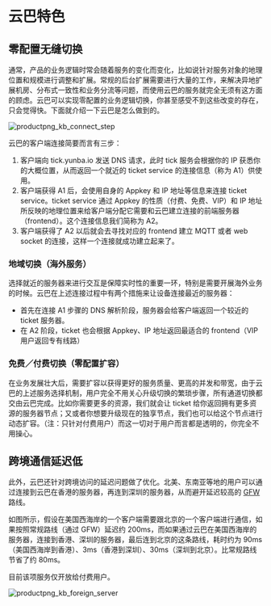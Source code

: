 # 云巴特色

## 零配置无缝切换
通常，产品的业务逻辑时常会随着服务的变化而变化，比如说针对服务对象的地理位置和规模进行调整和扩展。常规的后台扩展需要进行大量的工作，来解决异地扩展机房、分布式一致性和业务分流等问题，而使用云巴的服务就完全无须有这方面的顾虑。云巴可以实现零配置的业务逻辑切换，你甚至感受不到这些改变的存在，只会觉得快。下面就介绍一下云巴是怎么做到的。

![productpng_kb_connect_step](https://raw.githubusercontent.com/yunba/docs/master/image/productpng_kb_connect_step.png)

云巴的客户端连接简要而言有三步：

1. 客户端向 tick.yunba.io 发送 DNS 请求，此时 tick 服务会根据你的 IP 获悉你的大概位置，从而返回一个就近的 ticket service 的连接信息（称为 A1）供使用。
2. 客户端获得 A1 后，会使用自身的 Appkey 和 IP 地址等信息来连接 ticket service。ticket service 通过 Appkey 的性质（付费、免费、VIP）和 IP 地址所反映的地理位置来给客户端分配它需要和云巴建立连接的前端服务器（frontend）。这个连接信息我们简称为 A2。
3. 客户端获得了 A2 以后就会去寻找对应的 frontend 建立 MQTT 或者 web socket 的连接，这样一个连接就成功建立起来了。

### 地域切换（海外服务）
选择就近的服务器来进行交互是保障实时性的重要一环，特别是需要开展海外业务的时候。云巴在上述连接过程中有两个措施来让设备连接最近的服务器：

* 首先在连接 A1 步骤的 DNS 解析阶段，服务器会给客户端返回一个较近的 ticket 服务器。
* 在 A2 阶段，ticket 也会根据 Appkey、IP 地址返回最适合的 frontend（VIP 用户返回专有线路）

### 免费／付费切换（零配置扩容）
在业务发展壮大后，需要扩容以获得更好的服务质量、更高的并发和带宽，由于云巴的上述服务选择机制，用户完全不用关心升级切换的繁琐步骤，所有通道切换都交由云巴完成。比如你需要更多的资源，我们就会让 ticket 给你返回拥有更多资源的服务器节点；又或者你想要升级现在的独享节点，我们也可以给这个节点进行动态扩容。（注：只针对付费用户）而这一切对于用户而言都是透明的，你完全不用操心。

## 跨境通信延迟低

此外，云巴还针对跨境访问的延迟问题做了优化。北美、东南亚等地的用户可以通过连接到云巴在香港的服务器，再连到深圳的服务器，从而避开延迟较高的 [GFW](https://en.wikipedia.org/wiki/Great_Firewall) 路线。

如图所示，假设在美国西海岸的一个客户端需要跟北京的一个客户端进行通信，如果按照常规路线（通过 GFW）延迟约 200ms，而如果通过云巴在美国西海岸的服务器，连接到香港、深圳的服务器，最后连到北京的这条路线，耗时约为 90ms（美国西海岸到香港）、3ms（香港到深圳）、30ms（深圳到北京）。比常规路线节省了约 80ms。

目前该项服务仅开放给付费用户。

![productpng_kb_foreign_server](https://raw.githubusercontent.com/yunba/docs/master/image/productpng_kb_foreign_server.png)

